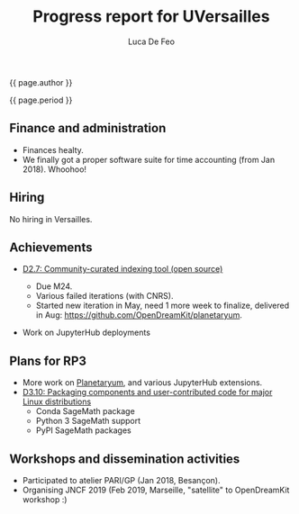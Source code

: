 ﻿---
layout: page
title: "Progress report for UVersailles"
theme: white
transition: none
author: Luca De Feo
period: Reporting period from March 2017 to June 2018
---

{{ page.author }}

{{ page.period }}

## Finance and administration

- Finances healty.
- We finally got a proper software suite for time accounting (from Jan
  2018). Whoohoo!

## Hiring

No hiring in Versailles.

## Achievements

- [D2.7: Community-curated indexing tool (open source)](https://github.com/OpenDreamKit/OpenDreamKit/issues/47)
  
  - Due M24.
  - Various failed iterations (with CNRS).
  - Started new iteration in May, need 1 more week to finalize,
	delivered in Aug: <https://github.com/OpenDreamKit/planetaryum>.

- Work on JupyterHub deployments

## Plans for RP3

- More work on [Planetaryum](https://github.com/OpenDreamKit/planetaryum), and various JupyterHub extensions.
- [D3.10: Packaging components and user-contributed code for major
  Linux
  distributions](https://github.com/OpenDreamKit/OpenDreamKit/issues/59)
  - Conda SageMath package
  - Python 3 SageMath support
  - PyPI SageMath packages

## Workshops and dissemination activities

- Participated to atelier PARI/GP (Jan 2018, Besançon).
- Organising JNCF 2019 (Feb 2019, Marseille, "satellite" to
  OpenDreamKit workshop :)

